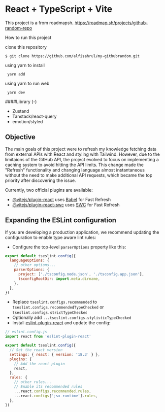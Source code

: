 # React + TypeScript + Vite

This project is a from roadmapsh.
https://roadmap.sh/projects/github-random-repo

How to run this project

clone this repository

`$ git clone https://github.com/alfisahrul/my-githubrandom.git`

using yarn to install 

` yarn add`

using yarn to run web

` yarn dev`

####Library  (-)

- Zustand
- Tanstack/react-query
- emotion/styled

## Objective
The main goals of this project were to refresh my knowledge fetching data from external APIs with React and styling with Tailwind. However, due to the limitaions of the GitHub API, the project evolved to focus on implementing a caching system to avoid hitting the API limits. This change made the "Refresh" functionality and changing language almost instantaneous without the need to make additional API requests, which became the top priority after discovering the issue.


Currently, two official plugins are available:

- [@vitejs/plugin-react](https://github.com/vitejs/vite-plugin-react/blob/main/packages/plugin-react/README.md) uses [Babel](https://babeljs.io/) for Fast Refresh
- [@vitejs/plugin-react-swc](https://github.com/vitejs/vite-plugin-react-swc) uses [SWC](https://swc.rs/) for Fast Refresh

## Expanding the ESLint configuration

If you are developing a production application, we recommend updating the configuration to enable type aware lint rules:

- Configure the top-level `parserOptions` property like this:

```js
export default tseslint.config({
  languageOptions: {
    // other options...
    parserOptions: {
      project: ['./tsconfig.node.json', './tsconfig.app.json'],
      tsconfigRootDir: import.meta.dirname,
    },
  },
})
```

- Replace `tseslint.configs.recommended` to `tseslint.configs.recommendedTypeChecked` or `tseslint.configs.strictTypeChecked`
- Optionally add `...tseslint.configs.stylisticTypeChecked`
- Install [eslint-plugin-react](https://github.com/jsx-eslint/eslint-plugin-react) and update the config:

```js
// eslint.config.js
import react from 'eslint-plugin-react'

export default tseslint.config({
  // Set the react version
  settings: { react: { version: '18.3' } },
  plugins: {
    // Add the react plugin
    react,
  },
  rules: {
    // other rules...
    // Enable its recommended rules
    ...react.configs.recommended.rules,
    ...react.configs['jsx-runtime'].rules,
  },
})
```
